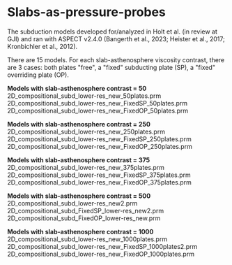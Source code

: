 # Slabs-as-pressure-probes

The subduction models developed for/analyzed in Holt et al. (in review at GJI) and ran with ASPECT v2.4.0 (Bangerth et al., 2023; Heister et al., 2017; Kronbichler et al., 2012).  

There are 15 models. For each slab-asthenosphere viscosity contrast, there are 3 cases: both plates "free", a "fixed" subducting plate (SP), a "fixed" overriding plate (OP).

**Models with slab-asthenosphere contrast = 50**  
2D_compositional_subd_lower-res_new_50plates.prm  
2D_compositional_subd_lower-res_new_FixedSP_50plates.prm  
2D_compositional_subd_lower-res_new_FixedOP_50plates.prm

**Models with slab-asthenosphere contrast = 250**  
2D_compositional_subd_lower-res_new_250plates.prm  
2D_compositional_subd_lower-res_new_FixedSP_250plates.prm  
2D_compositional_subd_lower-res_new_FixedOP_250plates.prm

**Models with slab-asthenosphere contrast = 375**  
2D_compositional_subd_lower-res_new_375plates.prm  
2D_compositional_subd_lower-res_new_FixedSP_375plates.prm  
2D_compositional_subd_lower-res_new_FixedOP_375plates.prm

**Models with slab-asthenosphere contrast = 500**  
2D_compositional_subd_lower-res_new2.prm  
2D_compositional_subd_FixedSP_lower-res_new2.prm  
2D_compositional_subd_FixedOP_lower-res_new.prm

**Models with slab-asthenosphere contrast = 1000**  
2D_compositional_subd_lower-res_new_1000plates.prm  
2D_compositional_subd_lower-res_new_FixedSP_1000plates2.prm  
2D_compositional_subd_lower-res_new_FixedOP_1000plates.prm
